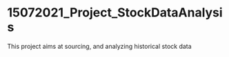 # 15072021_Project_StockDataAnalysis
This project aims at sourcing, and analyzing historical stock data
